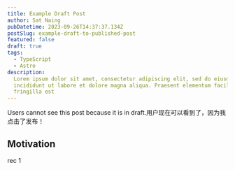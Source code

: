 ```yaml
---
title: Example Draft Post
author: Sat Naing
pubDatetime: 2023-09-26T14:37:37.134Z
postSlug: example-draft-to-published-post
featured: false
draft: true
tags:
  - TypeScript
  - Astro
description:
  Lorem ipsum dolor sit amet, consectetur adipiscing elit, sed do eiusmod tempor
  incididunt ut labore et dolore magna aliqua. Praesent elementum facilisis leo vel
  fringilla est
---
```


Users cannot see this post because it is in draft.用户现在可以看到了，因为我点击了发布！

## Motivation

rec 1
